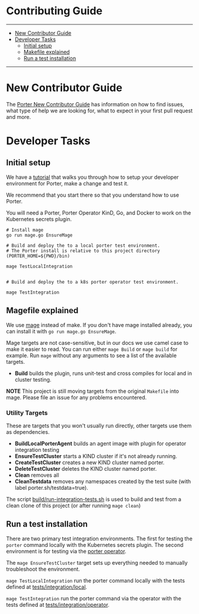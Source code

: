 # Contributing Guide

---
* [New Contributor Guide](#new-contributor-guide)
* [Developer Tasks](#developer-tasks)
  * [Initial setup](#initial-setup)
  * [Makefile explained](#makefile-explained)
  * [Run a test installation](#run-a-test-installation)  
---

# New Contributor Guide

The [Porter New Contributor Guide](https://porter.sh/src/CONTRIBUTING.md) has information on how to find issues, what
type of help we are looking for, what to expect in your first pull request and
more.

# Developer Tasks

## Initial setup

We have a [tutorial] that walks you through how to setup your developer
environment for Porter, make a change and test it.

We recommend that you start there so that you understand how to use Porter.

You will need a Porter, Porter Operator KinD, Go, and Docker to work on the Kubernetes secrets plugin.

[tutorial]: https://porter.sh/contribute/tutorial/

```
# Install mage
go run mage.go EnsureMage

# Build and deploy the to a local porter test environment. 
# The Porter install is relative to this project directory (PORTER_HOME=${PWD}/bin)

mage TestLocalIntegration


# Build and deploy the to a k8s porter operator test environment.

mage TestIntegration
```

## Magefile explained

We use [mage](https://magefile.org) instead of make. If you don't have mage installed already,
you can install it with `go run mage.go EnsureMage`.

[mage]: https://magefile.org

Mage targets are not case-sensitive, but in our docs we use camel case to make
it easier to read. You can run either `mage Build` or `mage build` for
example. Run `mage` without any arguments to see a list of the available targets.

* **Build** builds the plugin, runs unit-test and cross compiles for local and in cluster testing.

**NOTE** This project is still moving targets from the original `Makefile` into mage. Please
file an issue for any problems encountered.

### Utility Targets
These are targets that you won't usually run directly, other targets use them as dependencies.

* **BuildLocalPorterAgent** builds an agent image with plugin for operator integration testing
* **EnsureTestCluster** starts a KIND cluster if it's not already running.
* **CreateTestCluster** creates a new KIND cluster named porter.
* **DeleteTestCluster** deletes the KIND cluster named porter.
* **Clean** removes all
* **CleanTestdata** removes any namespaces created by the test suite (with label porter.sh/testdata=true).

The script [build/run-integration-tests.sh](build/run-integration-tests.sh) is used to build and test 
from a clean clone of this project (or after running `mage clean`)

## Run a test installation

There are two primary test integration environments. The first for testing the `porter` command 
locally with the Kubernetes secrets plugin. The second environment is for testing via 
the [porter operator](https://github.com/getporter/operator).

The `mage EnsureTestCluster` target sets up everything needed to manually troubleshoot the
environment.

`mage TestLocalIntegration` run the porter command locally with the tests defined at
[tests/integration/local](tests/integration/local).

`mage TestIntegration` run the porter command via the operator with the tests defined at
[tests/integration/operator](tests/integration/operator).



